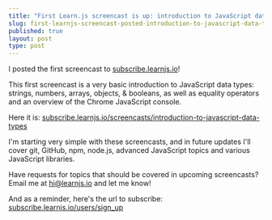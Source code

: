 ```yaml
---
title: "First Learn.js screencast is up: introduction to JavaScript data types"
slug: first-learnjs-screencast-posted-introduction-to-javascript-data-types
published: true
layout: post
type: post
---
```


I posted the first screencast to [subscribe.learnjs.io](https://subscribe.learnjs.io)!

This first screencast is a very basic introduction to JavaScript data types: strings, numbers, arrays, objects, & booleans, as well as equality operators and an overview of the Chrome JavaScript console.

Here it is: [subscribe.learnjs.io/screencasts/introduction-to-javascript-data-types](https://subscribe.learnjs.io/screencasts/introduction-to-javascript-data-types)

I'm starting very simple with these screencasts, and in future updates I'll cover git, GitHub, npm, node.js, advanced JavaScript topics and various JavaScript libraries.

Have requests for topics that should be covered in upcoming screencasts? Email me at hi@learnjs.io and let me know!

And as a reminder, here's the url to subscribe: [subscribe.learnjs.io/users/sign_up](https://subscribe.learnjs.io/users/sign_up)
